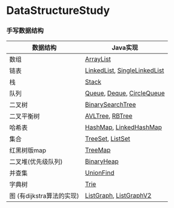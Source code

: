 # DataStructureStudy
### 手写数据结构

 

| 数据结构                  | Java实现                                                     |
| ------------------------- | ------------------------------------------------------------ |
| 数组                      | [ArrayList](./src/main/java/com/Jie/ArrayListStudy/ArrayList.java) |
| 链表                      | [LinkedList](./src/main/java/com/Jie/LinkedListStudy/LinkedList.java), [SingleLinkedList](src/main/java/com/Jie/Older/SingleLinkedList.java) |
| 栈                        | [Stack](./src/main/java/com/Jie/StackStudy/Stack.java)       |
| 队列                      | [Queue](./src/main/java/com/Jie/QueueStudy/Queue.java), [Deque](src/main/java/com/Jie/QueueStudy/Deque.java), [CircleQueue](src/main/java/com/Jie/QueueStudy/circle/CircleQueue.java) |
| 二叉树                    | [BinarySearchTree](src/main/java/com/Jie/BinarySearchTreeStudy/BinarySearchTree.java) |
| 二叉平衡树                | [AVLTree](src/main/java/com/Jie/AVLTreeStudy/tree/AVLTree.java), [RBTree](src/main/java/com/Jie/RBTreeStudy/tree/RBTree.java) |
| 哈希表                    | [HashMap](src/main/java/com/Jie/HashMapStudy/map/HashMap.java), [LinkedHashMap](src/main/java/com/Jie/HashMapStudy/map/LinkedHashMap.java) |
| 集合                      | [TreeSet](src/main/java/com/Jie/TreeMapStudy/set/TreeSet.java), [ListSet](src/main/java/com/Jie/SetStudy/set/ListSet.java) |
| 红黑树版map               | [TreeMap](src/main/java/com/Jie/TreeMapStudy/map/TreeMap.java) |
| 二叉堆(优先级队列)        | [BinaryHeap](src/main/java/com/Jie/HeapStudy/BinaryHeap.java) |
| 并查集                    | [UnionFind](src/main/java/com/Jie/JointSearchSetStudy/UnionFind.java) |
| 字典树                    | [Trie](src/main/java/com/Jie/TrieStudy/Trie.java)            |
| 图 (有dijkstra算法的实现) | [ListGraph](src/main/java/com/Jie/GraphStudy/ListGraph.java), [ListGraphV2](src/main/java/com/dataStruct/Graph/ListGraph.java) |



